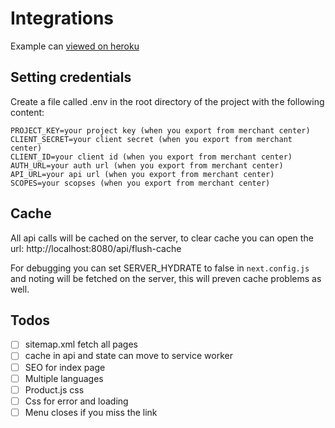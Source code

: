# Integrations

Example can [viewed on heroku](https://commercetools-integrations.herokuapp.com/)

## Setting credentials

Create a file called .env in the root directory of the project with the following content:

```shell
PROJECT_KEY=your project key (when you export from merchant center)
CLIENT_SECRET=your client secret (when you export from merchant center)
CLIENT_ID=your client id (when you export from merchant center)
AUTH_URL=your auth url (when you export from merchant center)
API_URL=your api url (when you export from merchant center)
SCOPES=your scopses (when you export from merchant center)
```

## Cache

All api calls will be cached on the server, to clear cache you can open the url: http://localhost:8080/api/flush-cache

For debugging you can set SERVER_HYDRATE to false in `next.config.js` and noting will be fetched on the server, this will preven cache problems as well.

## Todos

- [ ] sitemap.xml fetch all pages
- [ ] cache in api and state can move to service worker
- [ ] SEO for index page
- [ ] Multiple languages
- [ ] Product.js css
- [ ] Css for error and loading
- [ ] Menu closes if you miss the link
